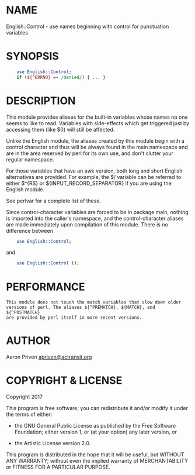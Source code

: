 # NAME

English::Control - use names beginning with control for punctuation
variables

# SYNOPSIS

````perl
    use English::Control;
    if (${^ERRNO} =~ /denied/) { ... }
````

# DESCRIPTION

This module provides aliases for the built-in variables whose names no
one seems to like to read. Variables with side-effects which get
triggered just by accessing them (like $0) will still be affected.

Unlike the English module, the aliases created by this module begin with
a control character and thus will be always found in the main namespace
and are in the area reserved by perl for its own use, and don't clutter
your regular namespace.

For those variables that have an awk version, both long and short
English alternatives are provided. For example, the $/ variable can be
referred to either $^{RS} or ${INPUT_RECORD_SEPARATOR} if you are using
the English module.

See perlvar for a complete list of these.

Since control-character variables are forced to be in package main,
nothing is imported into the caller's namespace, and the
control-character aliases are made immediately upon compilation of this
module. There is no difference between

````perl
    use English::Control;
````

and


````perl
    use English::Control ();
````

# PERFORMANCE

    This module does not touch the match variables that slow down older
    versions of perl. The aliases ${^PREMATCH}, ${MATCH}, and ${^POSTMATCH}
    are provided by perl itself in more recent versions.

# AUTHOR

Aaron Priven <apriven@actransit.org>

# COPYRIGHT & LICENSE

Copyright 2017

 This program is free software; you can redistribute it and/or modify it
 under the terms of either:

 *   the GNU General Public License as published by the Free Software
     Foundation; either version 1, or (at your option) any later version,
     or

 *   the Artistic License version 2.0.

 This program is distributed in the hope that it will be useful, but
 WITHOUT ANY WARRANTY; without even the implied warranty of
 MERCHANTABILITY or FITNESS FOR A PARTICULAR PURPOSE.
